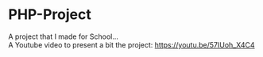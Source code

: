 # PHP-Project
A project that I made for School...
<br>
A Youtube video to present a bit the project: https://youtu.be/57IUoh_X4C4
